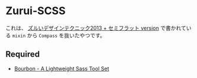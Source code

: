 # Zurui-SCSS

これは、 [ズルいデザインテクニック2013 + セミフラット version](https://speakerdeck.com/ken_c_lo/zuruidezaintekunituku2013-plus-semihuratuto-version) で書かれている `mixin` から `Compass` を抜いたやつです。

## Required

- [Bourbon - A Lightweight Sass Tool Set](http://bourbon.io/)
